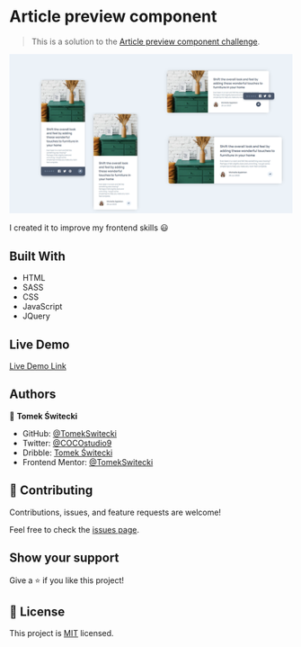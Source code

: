 # Article preview component

> This is a solution to the [Article preview component challenge](https://www.frontendmentor.io/challenges/article-preview-component-dYBN_pYFT).

![screenshot](./design/screenshoot.png)

I created it to improve my frontend skills 😃

## Built With

- HTML
- SASS
- CSS
- JavaScript
- JQuery

## Live Demo

[Live Demo Link](https://tomekswitecki.github.io/article-preview-component/)

## Authors

👤 **Tomek Świtecki**

- GitHub: [@TomekSwitecki](https://github.com/TomekSwitecki)
- Twitter: [@COCOstudio9](https://twitter.com/COCOstudio9)
- Dribble: [Tomek Świtecki](https://dribbble.com/Switecki)
- Frontend Mentor: [@TomekSwitecki](https://www.frontendmentor.io/profile/TomekSwitecki)

## 🤝 Contributing

Contributions, issues, and feature requests are welcome!

Feel free to check the [issues page](../../issues/).

## Show your support

Give a ⭐️ if you like this project!

## 📝 License

This project is [MIT](./MIT.md) licensed.
